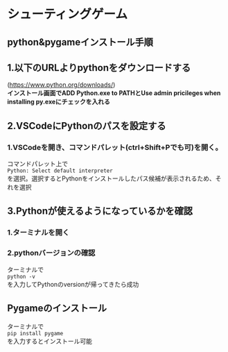 # シューティングゲーム

## python&pygameインストール手順
## 1.以下のURLよりpythonをダウンロードする
(https://www.python.org/downloads/)  
**インストール画面でADD Python.exe to PATHとUse admin pricileges when installing py.exeにチェックを入れる**  
## 2.VSCodeにPythonのパスを設定する
### 1.VSCodeを開き、コマンドパレット(ctrl+Shift+Pでも可)を開く。
コマンドパレット上で  
`Python: Select default interpreter`  
を選択。選択するとPythonをインストールしたパス候補が表示されるため、それを選択  
## 3.Pythonが使えるようになっているかを確認
### 1.ターミナルを開く
### 2.pythonバージョンの確認
ターミナルで  
`python -v`  
を入力してPythonのversionが帰ってきたら成功  
  
## Pygameのインストール
ターミナルで  
`pip install pygame`  
を入力するとインストール可能
